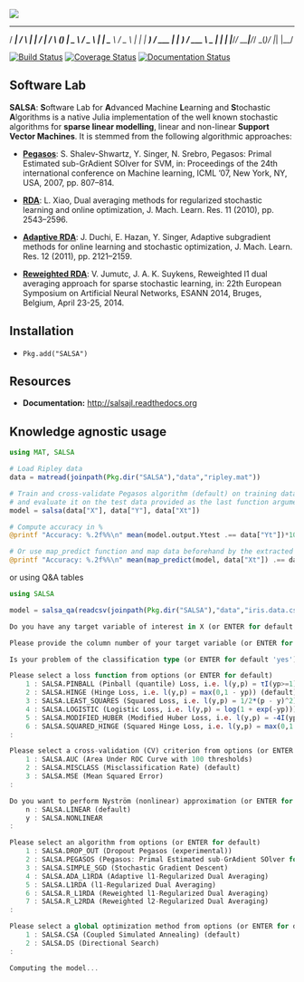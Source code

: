 <img src="https://github.com/jumutc/SALSA.jl/blob/master/docs/SALSA.png?raw=true"></img>

  ____    _    _     ____    _       _ _ 
 / ___|  / \  | |   / ___|  / \     (_) |
 \___ \ / _ \ | |   \___ \ / _ \    | | |
  ___) / ___ \| |___ ___) / ___ \ _ | | |
 |____/_/   \_\_____|____/_/   \_(_)/ |_|
                                  |__/   

[![Build Status](https://travis-ci.org/jumutc/SALSA.jl.svg)](https://travis-ci.org/jumutc/SALSA.jl)
[![Coverage Status](https://coveralls.io/repos/jumutc/SALSA.jl/badge.svg)](https://coveralls.io/r/jumutc/SALSA.jl)
[![Documentation Status](https://readthedocs.org/projects/salsajl/badge/?version=latest)](https://readthedocs.org/projects/salsajl/)

## Software Lab
**SALSA**: **S**oftware Lab for **A**dvanced Machine **L**earning and **S**tochastic **A**lgorithms is a native Julia implementation of the well known stochastic algorithms for **sparse linear modelling**, linear and non-linear **Support Vector Machines**. It is stemmed from the following algorithmic approaches:

- [**Pegasos**](http://ttic.uchicago.edu/~shai/papers/ShalevSiSr07.pdf): S. Shalev-Shwartz, Y. Singer, N. Srebro, Pegasos: Primal Estimated sub-GrAdient SOlver for SVM, in: Proceedings of the 24th international conference on Machine learning, ICML ’07, New York, NY, USA, 2007, pp. 807–814. 

- [**RDA**](http://research.microsoft.com/pubs/141578/xiao10JMLR.pdf): L. Xiao, Dual averaging methods for regularized stochastic learning and online optimization, J. Mach. Learn. Res. 11 (2010), pp. 2543–2596. 

- [**Adaptive RDA**](http://www.jmlr.org/papers/volume12/duchi11a/duchi11a.pdf): J. Duchi, E. Hazan, Y. Singer, Adaptive subgradient methods for online learning and stochastic optimization, J. Mach. Learn. Res. 12 (2011), pp. 2121–2159. 

- [**Reweighted RDA**](ftp.esat.kuleuven.be/pub/SISTA/vjumutc/reports/reweighted_l1rda_jumutc_suykens.pdf): V. Jumutc, J. A. K. Suykens, Reweighted l1 dual averaging approach for sparse stochastic learning, in: 22th European Symposium on Artificial Neural Networks, ESANN 2014, Bruges, Belgium, April 23-25, 2014.


## Installation
 - ```Pkg.add("SALSA")```

## Resources
- **Documentation:** <http://salsajl.readthedocs.org>

## Knowledge agnostic usage
```julia
using MAT, SALSA

# Load Ripley data
data = matread(joinpath(Pkg.dir("SALSA"),"data","ripley.mat"))

# Train and cross-validate Pegasos algorithm (default) on training data  
# and evaluate it on the test data provided as the last function argument
model = salsa(data["X"], data["Y"], data["Xt"])

# Compute accuracy in %
@printf "Accuracy: %.2f%%\n" mean(model.output.Ytest .== data["Yt"])*100

# Or use map_predict function and map data beforehand by the extracted mean/std (default) 
@printf "Accuracy: %.2f%%\n" mean(map_predict(model, data["Xt"]) .== data["Yt"])*100
```
or using Q&A tables
```julia
using SALSA

model = salsa_qa(readcsv(joinpath(Pkg.dir("SALSA"),"data","iris.data.csv")))

Do you have any target variable of interest in X (or ENTER for default 'yes')? [y/n]: 

Please provide the column number of your target variable (or ENTER for default last column): 

Is your problem of the classification type (or ENTER for default 'yes')? [y/n]: 

Please select a loss function from options (or ENTER for default)
 	1 : SALSA.PINBALL (Pinball (quantile) Loss, i.e. l(y,p) = τI(yp>=1)yp + I(yp<1)(1 - yp))
	2 : SALSA.HINGE (Hinge Loss, i.e. l(y,p) = max(0,1 - yp)) (default)
	3 : SALSA.LEAST_SQUARES (Squared Loss, i.e. l(y,p) = 1/2*(p - y)^2)
	4 : SALSA.LOGISTIC (Logistic Loss, i.e. l(y,p) = log(1 + exp(-yp)))
	5 : SALSA.MODIFIED_HUBER (Modified Huber Loss, i.e. l(y,p) = -4I(yp<-1)yp + I(yp>=-1)max(0,1 - yp)^2)
	6 : SALSA.SQUARED_HINGE (Squared Hinge Loss, i.e. l(y,p) = max(0,1 - yp)^2)
: 

Please select a cross-validation (CV) criterion from options (or ENTER for default)
 	1 : SALSA.AUC (Area Under ROC Curve with 100 thresholds)
	2 : SALSA.MISCLASS (Misclassification Rate) (default)
	3 : SALSA.MSE (Mean Squared Error)
: 

Do you want to perform Nyström (nonlinear) approximation (or ENTER for default)? [y/n]
 	n : SALSA.LINEAR (default)
	y : SALSA.NONLINEAR
: 

Please select an algorithm from options (or ENTER for default)
 	1 : SALSA.DROP_OUT (Dropout Pegasos (experimental))
	2 : SALSA.PEGASOS (Pegasos: Primal Estimated sub-GrAdient SOlver for SVM) (default)
	3 : SALSA.SIMPLE_SGD (Stochastic Gradient Descent)
	4 : SALSA.ADA_L1RDA (Adaptive l1-Regularized Dual Averaging)
	5 : SALSA.L1RDA (l1-Regularized Dual Averaging)
	6 : SALSA.R_L1RDA (Reweighted l1-Regularized Dual Averaging)
	7 : SALSA.R_L2RDA (Reweighted l2-Regularized Dual Averaging)
: 

Please select a global optimization method from options (or ENTER for default)
 	1 : SALSA.CSA (Coupled Simulated Annealing) (default)
	2 : SALSA.DS (Directional Search)
: 

Computing the model...
```